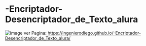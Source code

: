 # -Encriptador-Desencriptador_de_Texto_alura
![image](https://user-images.githubusercontent.com/114308272/227374923-95fe0d1e-6982-452e-9ea1-2b77577fe8e1.png)
ver Pagina: https://ingenierodiego.github.io/-Encriptador-Desencriptador_de_Texto_alura/ 
